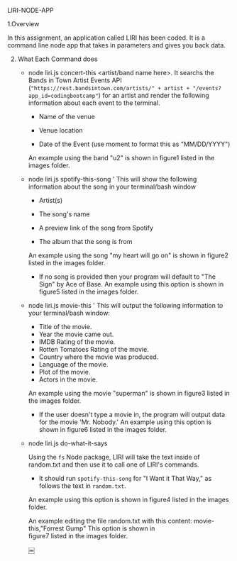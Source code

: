 LIRI-NODE-APP

1.Overview

In this assignment, an application called  LIRI has been coded. It is a command line node app that takes in parameters 
and gives you back data.

2. What Each Command does

   - node liri.js concert-this <artist/band name here>.
      It searchs the Bands in Town Artist Events API (`"https://rest.bandsintown.com/artists/" + artist + "/events? 
      app_id=codingbootcamp"`) for an artist and render the following information about each event to the terminal. 
      
     * Name of the venue

     * Venue location

     * Date of the Event (use moment to format this as "MM/DD/YYYY")
      
      
      An example using the band "u2" is shown in figure1 listed in the images folder.
      
   - node liri.js spotify-this-song '<song name here>
       This will show the following information about the song in your terminal/bash window

        * Artist(s)

        * The song's name

        * A preview link of the song from Spotify

        * The album that the song is from
        
        An example using the song "my heart will go on" is shown in  figure2 listed in the images folder.

        * If no song is provided then your program will default to "The Sign" by Ace of Base. An example
          using this option is shown in  figure5 listed in the images folder.
        
        
    - node liri.js movie-this '<movie name here>
      This will output the following information to your terminal/bash window:

       * Title of the movie.
       * Year the movie came out.
       * IMDB Rating of the movie.
       * Rotten Tomatoes Rating of the movie.
       * Country where the movie was produced.
       * Language of the movie.
       * Plot of the movie.
       * Actors in the movie.

       An example using the movie "superman" is shown in  figure3 listed in the images folder.
       
       * If the user doesn't type a movie in, the program will output data for the movie 'Mr. Nobody.' An example
       using this option is shown in  figure6 listed in the images folder.
      
    - node liri.js do-what-it-says
     
       Using the `fs` Node package, LIRI will take the text inside of random.txt and then use it to call one of 
       LIRI's commands.

       * It should run `spotify-this-song` for "I Want it That Way," as follows the text in `random.txt`.
        
       An example using this option is shown in  figure4 listed in the images folder.
        
       An example editing the file random.txt with this content: movie-this,"Forrest Gump" This option is shown in  
       figure7 listed in the images folder.
     
      
       
       

      
      
      ￼
      
      
      
      

